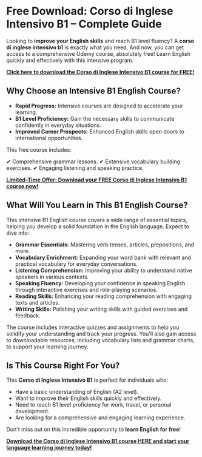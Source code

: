 # Free Download: Corso di Inglese Intensivo B1 – Complete Guide

Looking to **improve your English skills** and reach B1 level fluency? A **corso di inglese intensivo b1** is exactly what you need. And now, you can get access to a comprehensive Udemy course, absolutely free! Learn English quickly and effectively with this intensive program.

[**Click here to download the Corso di Inglese Intensivo B1 course for FREE!**](https://udemywork.com/corso-di-inglese-intensivo-b1)

## Why Choose an Intensive B1 English Course?

*   **Rapid Progress:** Intensive courses are designed to accelerate your learning.
*   **B1 Level Proficiency:** Gain the necessary skills to communicate confidently in everyday situations.
*   **Improved Career Prospects:** Enhanced English skills open doors to international opportunities.

This free course includes:

✔ Comprehensive grammar lessons.
✔ Extensive vocabulary building exercises.
✔ Engaging listening and speaking practice.

[**Limited-Time Offer: Download your FREE Corso di Inglese Intensivo B1 course now!**](https://udemywork.com/corso-di-inglese-intensivo-b1)

## What Will You Learn in This B1 English Course?

This intensive B1 English course covers a wide range of essential topics, helping you develop a solid foundation in the English language. Expect to dive into:

*   **Grammar Essentials:** Mastering verb tenses, articles, prepositions, and more.
*   **Vocabulary Enrichment:** Expanding your word bank with relevant and practical vocabulary for everyday conversations.
*   **Listening Comprehension:** Improving your ability to understand native speakers in various contexts.
*   **Speaking Fluency:** Developing your confidence in speaking English through interactive exercises and role-playing scenarios.
*   **Reading Skills:** Enhancing your reading comprehension with engaging texts and articles.
*   **Writing Skills:** Polishing your writing skills with guided exercises and feedback.

The course includes interactive quizzes and assignments to help you solidify your understanding and track your progress. You'll also gain access to downloadable resources, including vocabulary lists and grammar charts, to support your learning journey.

## Is This Course Right For You?

This **Corso di Inglese Intensivo B1** is perfect for individuals who:

*   Have a basic understanding of English (A2 level).
*   Want to improve their English skills quickly and effectively.
*   Need to reach B1 level proficiency for work, travel, or personal development.
*   Are looking for a comprehensive and engaging learning experience.

Don't miss out on this incredible opportunity to **learn English for free**!

**[Download the Corso di Inglese Intensivo B1 course HERE and start your language learning journey today!](https://udemywork.com/corso-di-inglese-intensivo-b1)**
